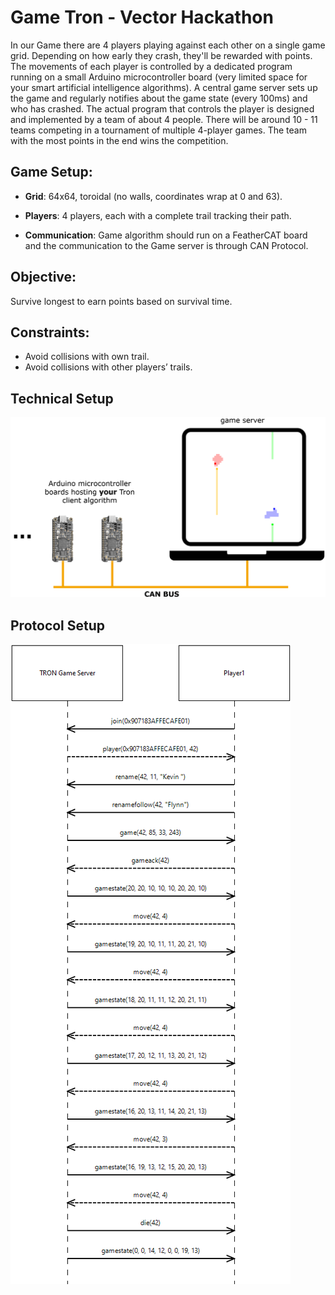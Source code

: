 # Game Tron - Vector Hackathon

In our Game there are 4 players playing against each other on a single game grid. Depending on how early they crash, they'll be rewarded with points. The movements of each player is controlled by a dedicated program running on a small Arduino microcontroller board (very limited space for your smart artificial intelligence algorithms). A central game server sets up the game and regularly notifies about the game state (every 100ms) and who has crashed. The actual program that controls the player is designed and implemented by a team of about 4 people. There will be around 10 - 11 teams competing in a tournament of multiple 4-player games. The team with the most points in the end wins the competition.

## Game Setup:
- **Grid**: 64x64, toroidal (no walls, coordinates wrap at 0 and 63).

- **Players**: 4 players, each with a complete trail tracking their path.

- **Communication**: Game algorithm should run on a FeatherCAT board and the communication to the Game server is through CAN Protocol. 

## Objective: 
Survive longest to earn points based on survival time.

## Constraints:
- Avoid collisions with own trail.
- Avoid collisions with other players’ trails.

## Technical Setup
![](figures/TechnicalSetup.png)

## Protocol Setup
![](figures/ExampleSequenceDiagram.png)




